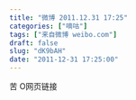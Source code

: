 ```yaml
---
title: "微博 2011.12.31 17:25"
categories: ["嘀咕"]
tags: ["来自微博 weibo.com"]
draft: false
slug: "dK9bAH"
date: "2011-12-31 17:25:00"
---
```


<p>苦 O网页链接 ​​​​</p>
